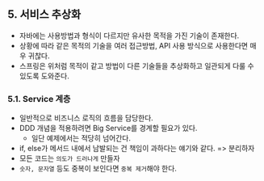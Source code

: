 ## 5. 서비스 추상화
- 자바에는 사용방법과 형식이 다르지만 유사한 목적을 가진 기술이 존재한다.
- 상황에 따라 같은 목적의 기술을 여러 접근방법, API 사용 방식으로 사용한다면 매우 귀찮다.
- 스프링은 위처럼 목적이 같고 방법이 다른 기술들을 추상화하고 일관되게 다룰 수 있도록 도와준다.

### 5.1. Service 계층
- 일반적으로 비즈니스 로직의 흐름을 담당한다.
- DDD 개념을 적용하려면 Big Service를 경계할 필요가 있다.
    - 일단 예제에서는 적당히 넘어간다.
- if, else가 메서드 내에서 남발되는 건 책임이 과하다는 얘기와 같다. => 분리하자
- 모든 코드는 `의도가 드러나게` 만들자
- `숫자, 문자열` 등도 중복이 보인다면 `중복 제거`해야 한다.
